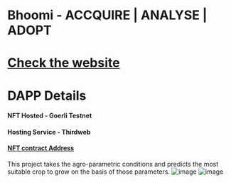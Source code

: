 # Bhoomi - ACCQUIRE | ANALYSE | ADOPT

# [Check the website](https://www.canva.com/design/DAFPLuZDPko/Twh33CR27M6Zg4Kuu5E4JA/view?website#2:collections)

# DAPP Details
#### NFT Hosted - Goerli Testnet
#### Hosting Service - Thirdweb
#### [NFT contract Address](https://goerli.etherscan.io/tx/0x2acf30b9ea521f664d033d6ab9a0c72f959f0939ae474d377c37d43e32ca50ce)
This project takes the agro-parametric conditions and predicts the most suitable crop to grow on the basis of those parameters.
![image](https://user-images.githubusercontent.com/81732369/196029187-20002c86-2b61-415d-ac21-73c1f346a24c.png)
![image](https://user-images.githubusercontent.com/81732369/196029202-3008f4ad-1b38-4c0a-ad37-c8ec7150d28e.png)


